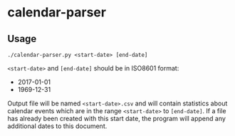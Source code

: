 # calendar-parser
## Usage

`./calendar-parser.py <start-date> [end-date]`

`<start-date>` and `[end-date]` should be in ISO8601 format:
  * 2017-01-01
  * 1969-12-31

Output file will be named `<start-date>.csv` and will contain statistics about calendar events which are in the range `<start-date>` to `[end-date]`. If a file has already been created with this start date, the program will append any additional dates to this document.

